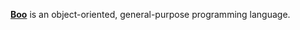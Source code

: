 [**Boo**](https://github.com/boo-lang/boo) is an object-oriented, general-purpose programming language.
